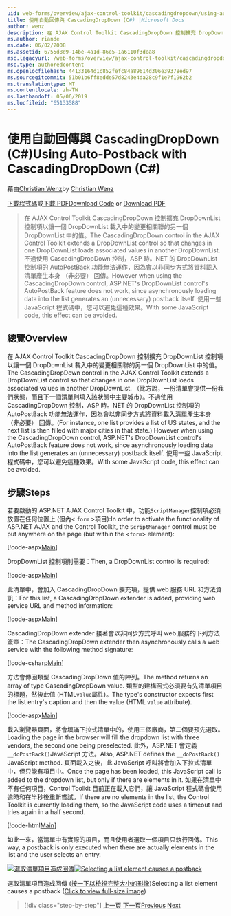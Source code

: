 ```yaml
---
uid: web-forms/overview/ajax-control-toolkit/cascadingdropdown/using-auto-postback-with-cascadingdropdown-cs
title: 使用自動回傳與 CascadingDropDown (C#) |Microsoft Docs
author: wenz
description: 在 AJAX Control Toolkit CascadingDropDown 控制擴充 DropDownList 控制項以讓一個 DropDownList 載入中的變更相關聯 anoth 中的值...
ms.author: riande
ms.date: 06/02/2008
ms.assetid: 6755d8d9-14be-4a1d-86e5-1a6110f3dea8
msc.legacyurl: /web-forms/overview/ajax-control-toolkit/cascadingdropdown/using-auto-postback-with-cascadingdropdown-cs
msc.type: authoredcontent
ms.openlocfilehash: 44133164d1c852fefc84a89614d306e39378ed97
ms.sourcegitcommit: 51b01b6ff8edde57d8243e4da28c9f1e7f1962b2
ms.translationtype: MT
ms.contentlocale: zh-TW
ms.lasthandoff: 05/06/2019
ms.locfileid: "65133588"
---
```

# <a name="using-auto-postback-with-cascadingdropdown-c"></a><span data-ttu-id="b9fed-103">使用自動回傳與 CascadingDropDown (C#)</span><span class="sxs-lookup"><span data-stu-id="b9fed-103">Using Auto-Postback with CascadingDropDown (C#)</span></span>

<span data-ttu-id="b9fed-104">藉由[Christian Wenz](https://github.com/wenz)</span><span class="sxs-lookup"><span data-stu-id="b9fed-104">by [Christian Wenz](https://github.com/wenz)</span></span>

<span data-ttu-id="b9fed-105">[下載程式碼](http://download.microsoft.com/download/9/0/7/907760b1-2c60-4f81-aeb6-ca416a573b0d/cascadingdropdown3.cs.zip)或[下載 PDF](http://download.microsoft.com/download/2/d/c/2dc10e34-6983-41d4-9c08-f78f5387d32b/cascadingdropdown3CS.pdf)</span><span class="sxs-lookup"><span data-stu-id="b9fed-105">[Download Code](http://download.microsoft.com/download/9/0/7/907760b1-2c60-4f81-aeb6-ca416a573b0d/cascadingdropdown3.cs.zip) or [Download PDF](http://download.microsoft.com/download/2/d/c/2dc10e34-6983-41d4-9c08-f78f5387d32b/cascadingdropdown3CS.pdf)</span></span>

> <span data-ttu-id="b9fed-106">在 AJAX Control Toolkit CascadingDropDown 控制擴充 DropDownList 控制項以讓一個 DropDownList 載入中的變更相關聯的另一個 DropDownList 中的值。</span><span class="sxs-lookup"><span data-stu-id="b9fed-106">The CascadingDropDown control in the AJAX Control Toolkit extends a DropDownList control so that changes in one DropDownList loads associated values in another DropDownList.</span></span> <span data-ttu-id="b9fed-107">不過使用 CascadingDropDown 控制，ASP 時。NET 的 DropDownList 控制項的 AutoPostBack 功能無法運作，因為會以非同步方式將資料載入清單產生本身 （非必要） 回傳。</span><span class="sxs-lookup"><span data-stu-id="b9fed-107">However when using the CascadingDropDown control, ASP.NET's DropDownList control's AutoPostBack feature does not work, since asynchronously loading data into the list generates an (unnecessary) postback itself.</span></span> <span data-ttu-id="b9fed-108">使用一些 JavaScript 程式碼中，您可以避免這種效果。</span><span class="sxs-lookup"><span data-stu-id="b9fed-108">With some JavaScript code, this effect can be avoided.</span></span>

## <a name="overview"></a><span data-ttu-id="b9fed-109">總覽</span><span class="sxs-lookup"><span data-stu-id="b9fed-109">Overview</span></span>

<span data-ttu-id="b9fed-110">在 AJAX Control Toolkit CascadingDropDown 控制擴充 DropDownList 控制項以讓一個 DropDownList 載入中的變更相關聯的另一個 DropDownList 中的值。</span><span class="sxs-lookup"><span data-stu-id="b9fed-110">The CascadingDropDown control in the AJAX Control Toolkit extends a DropDownList control so that changes in one DropDownList loads associated values in another DropDownList.</span></span> <span data-ttu-id="b9fed-111">（比方說，一份清單會提供一份我們狀態，而且下一個清單則填入該狀態中主要城市）。不過使用 CascadingDropDown 控制，ASP 時。NET 的 DropDownList 控制項的 AutoPostBack 功能無法運作，因為會以非同步方式將資料載入清單產生本身 （非必要） 回傳。</span><span class="sxs-lookup"><span data-stu-id="b9fed-111">(For instance, one list provides a list of US states, and the next list is then filled with major cities in that state.) However when using the CascadingDropDown control, ASP.NET's DropDownList control's AutoPostBack feature does not work, since asynchronously loading data into the list generates an (unnecessary) postback itself.</span></span> <span data-ttu-id="b9fed-112">使用一些 JavaScript 程式碼中，您可以避免這種效果。</span><span class="sxs-lookup"><span data-stu-id="b9fed-112">With some JavaScript code, this effect can be avoided.</span></span>

## <a name="steps"></a><span data-ttu-id="b9fed-113">步驟</span><span class="sxs-lookup"><span data-stu-id="b9fed-113">Steps</span></span>

<span data-ttu-id="b9fed-114">若要啟動的 ASP.NET AJAX Control Toolkit 中，功能`ScriptManager`控制項必須放置在任何位置上 (但內&lt; `form` &gt;項目):</span><span class="sxs-lookup"><span data-stu-id="b9fed-114">In order to activate the functionality of ASP.NET AJAX and the Control Toolkit, the `ScriptManager` control must be put anywhere on the page (but within the &lt;`form`&gt; element):</span></span>

[!code-aspx[Main](using-auto-postback-with-cascadingdropdown-cs/samples/sample1.aspx)]

<span data-ttu-id="b9fed-115">DropDownList 控制項則需要：</span><span class="sxs-lookup"><span data-stu-id="b9fed-115">Then, a DropDownList control is required:</span></span>

[!code-aspx[Main](using-auto-postback-with-cascadingdropdown-cs/samples/sample2.aspx)]

<span data-ttu-id="b9fed-116">此清單中，會加入 CascadingDropDown 擴充項，提供 web 服務 URL 和方法資訊：</span><span class="sxs-lookup"><span data-stu-id="b9fed-116">For this list, a CascadingDropDown extender is added, providing web service URL and method information:</span></span>

[!code-aspx[Main](using-auto-postback-with-cascadingdropdown-cs/samples/sample3.aspx)]

<span data-ttu-id="b9fed-117">CascadingDropDown extender 接著會以非同步方式呼叫 web 服務的下列方法簽章：</span><span class="sxs-lookup"><span data-stu-id="b9fed-117">The CascadingDropDown extender then asynchronously calls a web service with the following method signature:</span></span>

[!code-csharp[Main](using-auto-postback-with-cascadingdropdown-cs/samples/sample4.cs)]

<span data-ttu-id="b9fed-118">方法會傳回類型 CascadingDropDown 值的陣列。</span><span class="sxs-lookup"><span data-stu-id="b9fed-118">The method returns an array of type CascadingDropDown value.</span></span> <span data-ttu-id="b9fed-119">類型的建構函式必須要有先清單項目的標題，然後此值 (HTML`value`屬性)。</span><span class="sxs-lookup"><span data-stu-id="b9fed-119">The type's constructor expects first the list entry's caption and then the value (HTML `value` attribute).</span></span>

[!code-aspx[Main](using-auto-postback-with-cascadingdropdown-cs/samples/sample5.aspx)]

<span data-ttu-id="b9fed-120">載入瀏覽器頁面，將會填滿下拉式清單中的，使用三個廠商，第二個要預先選取。</span><span class="sxs-lookup"><span data-stu-id="b9fed-120">Loading the page in the browser will fill the dropdown list with three vendors, the second one being preselected.</span></span> <span data-ttu-id="b9fed-121">此外，ASP.NET 會定義`__doPostBack()`JavaScript 方法。</span><span class="sxs-lookup"><span data-stu-id="b9fed-121">Also, ASP.NET defines the `__doPostBack()` JavaScript method.</span></span> <span data-ttu-id="b9fed-122">頁面載入之後，此 JavaScript 呼叫將會加入下拉式清單中，但只能有項目中。</span><span class="sxs-lookup"><span data-stu-id="b9fed-122">Once the page has been loaded, this JavaScript call is added to the dropdown list, but only if there are elements in it.</span></span> <span data-ttu-id="b9fed-123">如果在清單中不有任何項目，Control Toolkit 目前正在載入它們，讓 JavaScript 程式碼會使用逾時和在半秒後重新嘗試。</span><span class="sxs-lookup"><span data-stu-id="b9fed-123">If there are no elements in the list, the Control Toolkit is currently loading them, so the JavaScript code uses a timeout and tries again in a half second.</span></span>

[!code-html[Main](using-auto-postback-with-cascadingdropdown-cs/samples/sample6.html)]

<span data-ttu-id="b9fed-124">如此一來，當清單中有實際的項目，而且使用者選取一個項目只執行回傳。</span><span class="sxs-lookup"><span data-stu-id="b9fed-124">This way, a postback is only executed when there are actually elements in the list and the user selects an entry.</span></span>

<span data-ttu-id="b9fed-125">[![選取清單項目造成回傳](using-auto-postback-with-cascadingdropdown-cs/_static/image2.png)](using-auto-postback-with-cascadingdropdown-cs/_static/image1.png)</span><span class="sxs-lookup"><span data-stu-id="b9fed-125">[![Selecting a list element causes a postback](using-auto-postback-with-cascadingdropdown-cs/_static/image2.png)](using-auto-postback-with-cascadingdropdown-cs/_static/image1.png)</span></span>

<span data-ttu-id="b9fed-126">選取清單項目造成回傳 ([按一下以檢視完整大小的影像](using-auto-postback-with-cascadingdropdown-cs/_static/image3.png))</span><span class="sxs-lookup"><span data-stu-id="b9fed-126">Selecting a list element causes a postback ([Click to view full-size image](using-auto-postback-with-cascadingdropdown-cs/_static/image3.png))</span></span>

> [!div class="step-by-step"]
> <span data-ttu-id="b9fed-127">[上一頁](presetting-list-entries-with-cascadingdropdown-cs.md)
> [下一頁](filling-a-list-using-cascadingdropdown-vb.md)</span><span class="sxs-lookup"><span data-stu-id="b9fed-127">[Previous](presetting-list-entries-with-cascadingdropdown-cs.md)
[Next](filling-a-list-using-cascadingdropdown-vb.md)</span></span>
